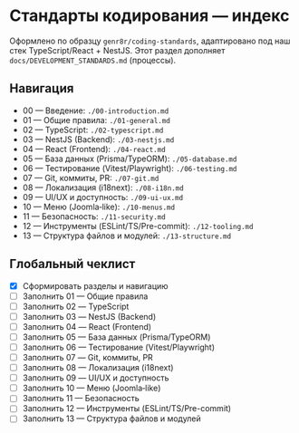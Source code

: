 # Стандарты кодирования — индекс

Оформлено по образцу `genr8r/coding-standards`, адаптировано под наш стек TypeScript/React + NestJS. Этот раздел дополняет `docs/DEVELOPMENT_STANDARDS.md` (процессы).

## Навигация
- 00 — Введение: `./00-introduction.md`
- 01 — Общие правила: `./01-general.md`
- 02 — TypeScript: `./02-typescript.md`
- 03 — NestJS (Backend): `./03-nestjs.md`
- 04 — React (Frontend): `./04-react.md`
- 05 — База данных (Prisma/TypeORM): `./05-database.md`
- 06 — Тестирование (Vitest/Playwright): `./06-testing.md`
- 07 — Git, коммиты, PR: `./07-git.md`
- 08 — Локализация (i18next): `./08-i18n.md`
- 09 — UI/UX и доступность: `./09-ui-ux.md`
- 10 — Меню (Joomla‑like): `./10-menus.md`
- 11 — Безопасность: `./11-security.md`
- 12 — Инструменты (ESLint/TS/Pre-commit): `./12-tooling.md`
- 13 — Структура файлов и модулей: `./13-structure.md`

## Глобальный чеклист
- [x] Сформировать разделы и навигацию
- [ ] Заполнить 01 — Общие правила
- [ ] Заполнить 02 — TypeScript
- [ ] Заполнить 03 — NestJS (Backend)
- [ ] Заполнить 04 — React (Frontend)
- [ ] Заполнить 05 — База данных (Prisma/TypeORM)
- [ ] Заполнить 06 — Тестирование (Vitest/Playwright)
- [ ] Заполнить 07 — Git, коммиты, PR
- [ ] Заполнить 08 — Локализация (i18next)
- [ ] Заполнить 09 — UI/UX и доступность
- [ ] Заполнить 10 — Меню (Joomla‑like)
- [ ] Заполнить 11 — Безопасность
- [ ] Заполнить 12 — Инструменты (ESLint/TS/Pre-commit)
- [ ] Заполнить 13 — Структура файлов и модулей